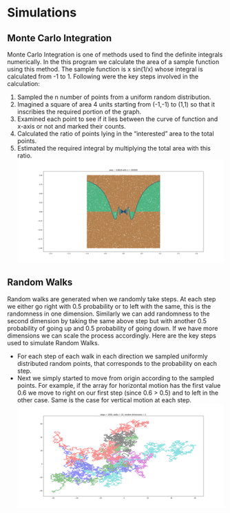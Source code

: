 # Simulations
## Monte Carlo Integration
Monte Carlo Integration is one of methods used to find the definite integrals numerically. In the
this program we calculate the area of a sample function using this method.
The sample function is x sin(1/x) whose integral is calculated from -1 to 1.
Following were the key steps involved in the calculation:
1. Sampled the n number of points from a uniform random distribution.
2. Imagined a square of area 4 units starting from (-1,-1) to (1,1) so that it inscribies the
required portion of the graph.
3. Examined each point to see if it lies between the curve of function and x-axis or not and
marked their counts.
4. Calculated the ratio of points lying in the “interested” area to the total points.
5. Estimated the required integral by multiplying the total area with this ratio.
![alt text](https://github.com/hasib2003/MonteCarloI-RandomWalks/blob/main/monteCarlo.png?raw=true)
## Random Walks
Random walks are generated when we randomly take steps. At each step we either go right
with 0.5 probability or to left with the same, this is the randomness in one dimension. Similarly
we can add randomness to the second dimension by taking the same above step but with
another 0.5 probability of going up and 0.5 probability of going down. If we have more
dimensions we can scale the process accordingly.
Here are the key steps used to simulate Random Walks.
- For each step of each walk in each direction we sampled uniformly distributed random
points, that corresponds to the probability on each step.
- Next we simply started to move from origin according to the sampled points. For
example, if the array for horizontal motion has the first value 0.6 we move to right on our
first step (since 0.6 > 0.5) and to left in the other case. Same is the case for vertical
motion at each step.
![alt text](https://github.com/hasib2003/MonteCarloI-RandomWalks/blob/main/walks.png?raw=true)

